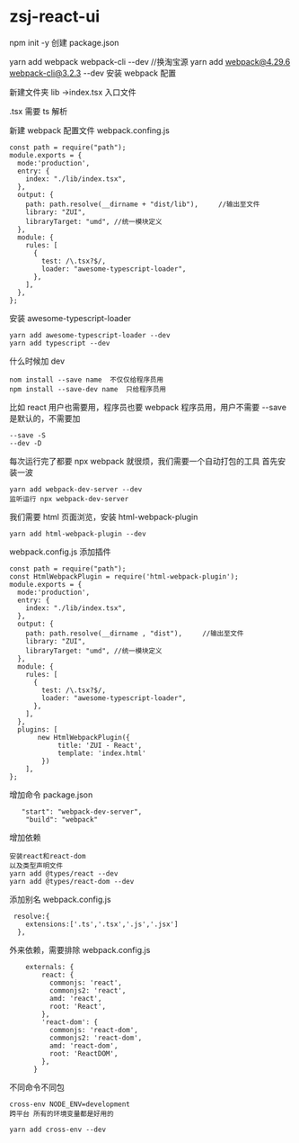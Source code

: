 # zsj-react-ui

npm init -y 创建 package.json

yarn add webpack webpack-cli --dev //换淘宝源
yarn add webpack@4.29.6 webpack-cli@3.2.3 --dev 安装 webpack 配置

新建文件夹 lib ->index.tsx 入口文件

.tsx 需要 ts 解析

新建 webpack 配置文件
webpack.confing.js

```
const path = require("path");
module.exports = {
  mode:'production',
  entry: {
    index: "./lib/index.tsx",
  },
  output: {
    path: path.resolve(__dirname + "dist/lib"),     //输出至文件
    library: "ZUI",
    libraryTarget: "umd", //统一模块定义
  },
  module: {
    rules: [
      {
        test: /\.tsx?$/,
        loader: "awesome-typescript-loader",
      },
    ],
  },
};
```

安装 awesome-typescript-loader

```
yarn add awesome-typescript-loader --dev
yarn add typescript --dev
```

什么时候加 dev

```
nom install --save name  不仅仅给程序员用
npm install --save-dev name  只给程序员用
```

比如 react 用户也需要用，程序员也要 webpack 程序员用，用户不需要
--save 是默认的，不需要加

```
--save -S
--dev -D
```

每次运行完了都要 npx webpack 就很烦，我们需要一个自动打包的工具
首先安装一波

```
yarn add webpack-dev-server --dev
监听运行 npx webpack-dev-server
```

我们需要 html 页面浏览，安装 html-webpack-plugin

```
yarn add html-webpack-plugin --dev
```

webpack.config.js 添加插件

```
const path = require("path");
const HtmlWebpackPlugin = require('html-webpack-plugin');
module.exports = {
  mode:'production',
  entry: {
    index: "./lib/index.tsx",
  },
  output: {
    path: path.resolve(__dirname , "dist"),     //输出至文件
    library: "ZUI",
    libraryTarget: "umd", //统一模块定义
  },
  module: {
    rules: [
      {
        test: /\.tsx?$/,
        loader: "awesome-typescript-loader",
      },
    ],
  },
  plugins: [
       new HtmlWebpackPlugin({
            title: 'ZUI - React',
            template: 'index.html'
        })
    ],
};
```

增加命令
package.json

```
   "start": "webpack-dev-server",
    "build": "webpack"
```

增加依赖

```
安装react和react-dom
以及类型声明文件
yarn add @types/react --dev
yarn add @types/react-dom --dev
```

添加别名
webpack.config.js

```
 resolve:{
    extensions:['.ts','.tsx','.js','.jsx']
  },
```

外来依赖，需要排除
webpack.config.js

```
    externals: {
        react: {
          commonjs: 'react',
          commonjs2: 'react',
          amd: 'react',
          root: 'React',
        },
        'react-dom': {
          commonjs: 'react-dom',
          commonjs2: 'react-dom',
          amd: 'react-dom',
          root: 'ReactDOM',
        },
      }
```

不同命令不同包

```
cross-env NODE_ENV=development
跨平台 所有的环境变量都是好用的
```

```
yarn add cross-env --dev
```
